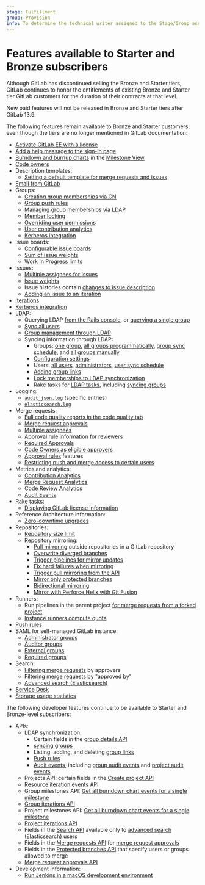 ```yaml
---
stage: Fulfillment
group: Provision
info: To determine the technical writer assigned to the Stage/Group associated with this page, see https://handbook.gitlab.com/handbook/product/ux/technical-writing/#assignments
---
```


# Features available to Starter and Bronze subscribers

Although GitLab has discontinued selling the Bronze and Starter tiers, GitLab
continues to honor the entitlements of existing Bronze and Starter tier GitLab
customers for the duration of their contracts at that level.

New paid features will not be released in Bronze and Starter tiers after GitLab 13.9.

The following features remain available to Bronze and Starter customers, even though
the tiers are no longer mentioned in GitLab documentation:

- [Activate GitLab EE with a license](../administration/license.md)
- [Add a help message to the sign-in page](../administration/settings/help_page.md#add-a-help-message-to-the-sign-in-page)
- [Burndown and burnup charts](../user/project/milestones/burndown_and_burnup_charts.md) in the [Milestone View](../user/project/milestones/index.md#burndown-charts),
- [Code owners](../user/project/codeowners/index.md)
- Description templates:
  - [Setting a default template for merge requests and issues](../user/project/description_templates.md#set-a-default-template-for-merge-requests-and-issues)
- [Email from GitLab](../administration/email_from_gitlab.md)
- Groups:
  - [Creating group memberships via CN](../user/group/access_and_permissions.md#create-group-links-via-cn)
  - [Group push rules](../user/group/access_and_permissions.md#group-push-rules)
  - [Managing group memberships via LDAP](../user/group/access_and_permissions.md#manage-group-memberships-via-ldap)
  - [Member locking](../user/group/access_and_permissions.md#prevent-members-from-being-added-to-projects-in-a-group)
  - [Overriding user permissions](../user/group/access_and_permissions.md#override-user-permissions)
  - [User contribution analytics](../user/group/contribution_analytics/index.md)
  - [Kerberos integration](../integration/kerberos.md)
- Issue boards:
  - [Configurable issue boards](../user/project/issue_board.md#configurable-issue-boards)
  - [Sum of issue weights](../user/project/issue_board.md#sum-of-issue-weights)
  - [Work In Progress limits](../user/project/issue_board.md#work-in-progress-limits)
- Issues:
  - [Multiple assignees for issues](../user/project/issues/multiple_assignees_for_issues.md)
  - [Issue weights](../user/project/issues/issue_weight.md)
  - Issue histories contain [changes to issue description](../user/discussions/index.md#view-description-change-history)
  - [Adding an issue to an iteration](../user/project/issues/managing_issues.md#add-an-issue-to-an-iteration)
- [Iterations](../user/group/iterations/index.md)
- [Kerberos integration](../integration/kerberos.md)
- LDAP:
  - Querying LDAP [from the Rails console](../administration/auth/ldap/ldap-troubleshooting.md#query-ldap), or
    [querying a single group](../administration/auth/ldap/ldap-troubleshooting.md#query-a-group-in-ldap)
  - [Sync all users](../administration/auth/ldap/ldap-troubleshooting.md#sync-all-users)
  - [Group management through LDAP](../administration/auth/ldap/ldap-troubleshooting.md#group-memberships)
  - Syncing information through LDAP:
    - Groups: [one group](../administration/auth/ldap/ldap-troubleshooting.md#sync-one-group),
      [all groups programmatically](../administration/auth/ldap/ldap_synchronization.md#group-sync),
      [group sync schedule](../administration/auth/ldap/ldap_synchronization.md#adjust-ldap-group-sync-schedule), and
      [all groups manually](../administration/auth/ldap/ldap-troubleshooting.md#sync-all-groups)
    - [Configuration settings](../administration/auth/ldap/index.md#ldap-sync-configuration-settings)
    - Users: [all users](../administration/auth/ldap/ldap_synchronization.md#user-sync),
      [administrators](../administration/auth/ldap/ldap_synchronization.md#administrator-sync),
      [user sync schedule](../administration/auth/ldap/ldap_synchronization.md#adjust-ldap-user-sync-schedule)
    - [Adding group links](../administration/auth/ldap/ldap_synchronization.md#add-group-links)
    - [Lock memberships to LDAP synchronization](../administration/auth/ldap/ldap_synchronization.md#global-group-memberships-lock)
    - Rake tasks for [LDAP tasks](../administration/raketasks/ldap.md), including
      [syncing groups](../administration/raketasks/ldap.md#run-a-group-sync)
- Logging:
  - [`audit_json.log`](../administration/logs/index.md#audit_jsonlog) (specific entries)
  - [`elasticsearch.log`](../administration/logs/index.md#elasticsearchlog)
- Merge requests:
  - [Full code quality reports in the code quality tab](../ci/testing/code_quality.md#pipeline-details-view)
  - [Merge request approvals](../user/project/merge_requests/approvals/index.md)
  - [Multiple assignees](../user/project/merge_requests/index.md#assign-multiple-users)
  - [Approval rule information for reviewers](../user/project/merge_requests/reviews/index.md#see-how-reviewers-map-to-approval-rules)
  - [Required Approvals](../user/project/merge_requests/approvals/index.md#required-approvals)
  - [Code Owners as eligible approvers](../user/project/merge_requests/approvals/rules.md#code-owners-as-eligible-approvers)
  - [Approval rules](../user/project/merge_requests/approvals/rules.md) features
  - [Restricting push and merge access to certain users](../user/project/protected_branches.md)
- Metrics and analytics:
  - [Contribution Analytics](../user/group/contribution_analytics/index.md)
  - [Merge Request Analytics](../user/analytics/merge_request_analytics.md)
  - [Code Review Analytics](../user/analytics/code_review_analytics.md)
  - [Audit Events](../administration/audit_event_reports.md)
- Rake tasks:
  - [Displaying GitLab license information](../administration/raketasks/maintenance.md#show-gitlab-license-information)
- Reference Architecture information:
  - [Zero-downtime upgrades](../administration/reference_architectures/index.md#zero-downtime-upgrades)
- Repositories:
  - [Repository size limit](../administration/settings/account_and_limit_settings.md#repository-size-limit)
  - Repository mirroring:
    - [Pull mirroring](../user/project/repository/mirror/pull.md) outside repositories in a GitLab repository
    - [Overwrite diverged branches](../user/project/repository/mirror/pull.md#overwrite-diverged-branches)
    - [Trigger pipelines for mirror updates](../user/project/repository/mirror/pull.md#trigger-pipelines-for-mirror-updates)
    - [Fix hard failures when mirroring](../user/project/repository/mirror/pull.md#fix-hard-failures-when-mirroring)
    - [Trigger pull mirroring from the API](../user/project/repository/mirror/pull.md#trigger-an-update-by-using-the-api)
    - [Mirror only protected branches](../user/project/repository/mirror/index.md#mirror-only-protected-branches)
    - [Bidirectional mirroring](../user/project/repository/mirror/bidirectional.md)
    - [Mirror with Perforce Helix with Git Fusion](../user/project/repository/mirror/bidirectional.md#mirror-with-perforce-helix-with-git-fusion)
- Runners:
  - Run pipelines in the parent project [for merge requests from a forked project](../ci/pipelines/merge_request_pipelines.md#run-pipelines-in-the-parent-project)
  - [Instance runners compute quota](../ci/pipelines/cicd_minutes.md)
- [Push rules](../user/project/repository/push_rules.md)
- SAML for self-managed GitLab instance:
  - [Administrator groups](../integration/saml.md#administrator-groups)
  - [Auditor groups](../integration/saml.md#auditor-groups)
  - [External groups](../integration/saml.md#external-groups)
  - [Required groups](../integration/saml.md#required-groups)
- Search:
  - [Filtering merge requests](../user/project/merge_requests/index.md#filter-the-list-of-merge-requests) by approvers
  - [Filtering merge requests](../user/project/merge_requests/index.md#filter-the-list-of-merge-requests) by "approved by"
  - [Advanced search (Elasticsearch)](../user/search/advanced_search.md)
- [Service Desk](../user/project/service_desk/index.md)
- [Storage usage statistics](../user/usage_quotas.md)

The following developer features continue to be available to Starter and
Bronze-level subscribers:

- APIs:
  - LDAP synchronization:
    - Certain fields in the [group details API](../api/groups.md#details-of-a-group)
    - [syncing groups](../api/groups.md#sync-group-with-ldap)
    - Listing, adding, and deleting [group links](../api/groups.md#list-ldap-group-links)
    - [Push rules](../api/groups.md#push-rules)
    - [Audit events](../api/audit_events.md), including
      [group audit events](../api/groups.md#group-audit-events) and
      [project audit events](../api/audit_events.md#project-audit-events)
  - Projects API: certain fields in the [Create project API](../api/projects.md)
  - [Resource iteration events API](../api/resource_iteration_events.md)
  - Group milestones API: [Get all burndown chart events for a single milestone](../api/group_milestones.md#get-all-burndown-chart-events-for-a-single-milestone)
  - [Group iterations API](../api/group_iterations.md)
  - Project milestones API: [Get all burndown chart events for a single milestone](../api/milestones.md#get-all-burndown-chart-events-for-a-single-milestone)
  - [Project iterations API](../api/iterations.md)
  - Fields in the [Search API](../api/search.md) available only to [advanced search (Elasticsearch)](../integration/advanced_search/elasticsearch.md) users
  - Fields in the [Merge requests API](../api/merge_requests.md) for [merge request approvals](../user/project/merge_requests/approvals/index.md)
  - Fields in the [Protected branches API](../api/protected_branches.md) that specify users or groups allowed to merge
  - [Merge request approvals API](../api/merge_request_approvals.md)
- Development information:
  - [Run Jenkins in a macOS development environment](../development/integrations/jenkins.md)
